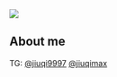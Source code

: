 <img src="https://github-readme-stats.vercel.app/api?username=jiuqi9997&show_icons=true&theme=radical" />

## About me

TG: [@jiuqi9997](https://t.me/jiuqi9997) [@jiuqimax](https://t.me/jiuqimax)
